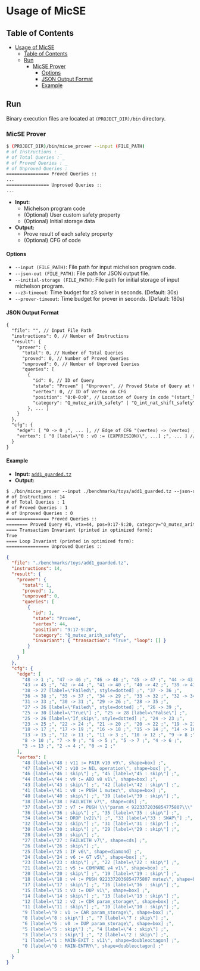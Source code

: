 # Usage of MicSE

## Table of Contents

- [Usage of MicSE](#usage-of-micse)
  - [Table of Contents](#table-of-contents)
  - [Run](#run)
    - [MicSE Prover](#micse-prover)
      - [Options](#options)
      - [JSON Output Format](#json-output-format)
      - [Example](#example)

## Run

Binary execution files are located at `(PROJECT_DIR)/bin` directory.

### MicSE Prover

```bash
$ (PROJECT_DIR)/bin/micse_prover --input (FILE_PATH)
# of Instructions : _
# of Total Queries : _ 
# of Proved Queries : _
# of Unproved Queries : _
================ Proved Queries ::
...
================ Unproved Queries ::
...
```

- **Input:**
  - Michelson program code
  - (Optional) User custom safety property
  - (Optional) Initial storage data
- **Output:**
  - Prove result of each safety property
  - (Optional) CFG of code

#### Options

- `--input (FILE_PATH)`: File path for input michelson program code.
- `--json-out (FILE_PATH)`: File path for JSON output file.
- `--initial-storage (FILE_PATH)`: File path for initial storage of input michelson program.
- `--z3-timeout`: Time budget for z3 solver in seconds. (Default: 30s)
- `--prover-timeout`: Time budget for prover in seconds. (Default: 180s)

#### JSON Output Format

```txt
{
  "file": "", // Input File Path
  "instructions": 0, // Number of Instructions
  "result": {
    "prover": {
      "total": 0, // Number of Total Queries
      "proved": 0, // Number of Proved Queries
      "unproved": 0, // Number of Unproved Queries
      "queries": [
        {
          "id": 0, // ID of Query
          "state": "Proven" | "Unproven", // Proved State of Query at the Result
          "vertex": 0, // ID of Vertex on CFG
          "position": "0:0-0:0", // Location of Query in code "(start_line):(start_column)-(end_line):(end_column)"
          "category": "Q_mutez_arith_safety" | "Q_int_nat_shift_safety" | "Q_assertion", // Property Category of Query
        }, ... ]
    }
  },
  "cfg": {
    "edge": [ "0 -> 0 ;", ... ], // Edge of CFG "(vertex) -> (vertex) ;"
    "vertex": [ "0 [label=\"0 : v0 := (EXPRRESION)\", ...] ;", ... ] // Vertex of CFG "(vertex) [label, shape, style]"
  }
}
```

#### Example

- **Input:** [`add1_guarded.tz`](../benchmarks/toys/add1_guarded.tz)
- **Output:**

```txt
$ ./bin/micse_prover --input ./benchmarks/toys/add1_guarded.tz --json-out add1_guarded.json
# of Instructions : 14
# of Total Queries : 1
# of Proved Queries : 1
# of Unproved Queries : 0
================ Proved Queries ::
======== Proved Query #1, vtx=44, pos=9:17-9:20, category="Q_mutez_arith_safety"
==== Transaction Invariant (printed in optimized form):
True
==== Loop Invariant (printed in optimized form):
================ Unproved Queries ::
```

```json
{
  "file": "./benchmarks/toys/add1_guarded.tz",
  "instructions": 14,
  "result": {
    "prover": {
      "total": 1,
      "proved": 1,
      "unproved": 0,
      "queries": [
        {
          "id": 1,
          "state": "Proven",
          "vertex": 44,
          "position": "9:17-9:20",
          "category": "Q_mutez_arith_safety",
          "invariant": { "transaction": "True", "loop": [] }
        }
      ]
    }
  },
  "cfg": {
    "edge": [
      "48 -> 1 ;", "47 -> 46 ;", "46 -> 48 ;", "45 -> 47 ;", "44 -> 43 ;",
      "43 -> 45 ;", "42 -> 44 ;", "41 -> 40 ;", "40 -> 42 ;", "39 -> 41 ;",
      "38 -> 27 [label=\"Failed\", style=dotted] ;", "37 -> 36 ;",
      "36 -> 38 ;", "35 -> 37 ;", "34 -> 29 ;", "33 -> 32 ;", "32 -> 34 ;",
      "31 -> 33 ;", "30 -> 31 ;", "29 -> 26 ;", "28 -> 35 ;",
      "27 -> 26 [label=\"Failed\", style=dotted] ;", "26 -> 39 ;",
      "25 -> 30 [label=\"True\"] ;", "25 -> 28 [label=\"False\"] ;",
      "25 -> 26 [label=\"If_skip\", style=dotted] ;", "24 -> 23 ;",
      "23 -> 25 ;", "22 -> 24 ;", "21 -> 20 ;", "20 -> 22 ;", "19 -> 21 ;",
      "18 -> 17 ;", "17 -> 19 ;", "16 -> 18 ;", "15 -> 14 ;", "14 -> 16 ;",
      "13 -> 15 ;", "12 -> 11 ;", "11 -> 3 ;", "10 -> 12 ;", "9 -> 8 ;",
      "8 -> 10 ;", "7 -> 9 ;", "6 -> 5 ;", "5 -> 7 ;", "4 -> 6 ;",
      "3 -> 13 ;", "2 -> 4 ;", "0 -> 2 ;"
    ],
    "vertex": [
      "48 [label=\"48 : v11 := PAIR v10 v9\", shape=box] ;",
      "47 [label=\"47 : v10 := NIL operation\", shape=box] ;",
      "46 [label=\"46 : skip\"] ;", "45 [label=\"45 : skip\"] ;",
      "44 [label=\"44 : v9 := ADD v8 v1\", shape=box] ;",
      "43 [label=\"43 : skip\"] ;", "42 [label=\"42 : skip\"] ;",
      "41 [label=\"41 : v8 := PUSH 1 mutez\", shape=box] ;",
      "40 [label=\"40 : skip\"] ;", "39 [label=\"39 : skip\"] ;",
      "38 [label=\"38 : FAILWITH v7\", shape=cds] ;",
      "37 [label=\"37 : v7 := PUSH \\\"param < 9223372036854775807\\\" string\", shape=box] ;",
      "36 [label=\"36 : skip\"] ;", "35 [label=\"35 : skip\"] ;",
      "34 [label=\"34 : DROP [v2]\"] ;", "33 [label=\"33 : SWAP\"] ;",
      "32 [label=\"32 : skip\"] ;", "31 [label=\"31 : skip\"] ;",
      "30 [label=\"30 : skip\"] ;", "29 [label=\"29 : skip\"] ;",
      "28 [label=\"28 : skip\"] ;",
      "27 [label=\"27 : FAILWITH v7\", shape=cds] ;",
      "26 [label=\"26 : skip\"] ;",
      "25 [label=\"25 : IF v6\", shape=diamond] ;",
      "24 [label=\"24 : v6 := GT v5\", shape=box] ;",
      "23 [label=\"23 : skip\"] ;", "22 [label=\"22 : skip\"] ;",
      "21 [label=\"21 : v5 := COMPARE v4 v1\", shape=box] ;",
      "20 [label=\"20 : skip\"] ;", "19 [label=\"19 : skip\"] ;",
      "18 [label=\"18 : v4 := PUSH 9223372036854775807 mutez\", shape=box] ;",
      "17 [label=\"17 : skip\"] ;", "16 [label=\"16 : skip\"] ;",
      "15 [label=\"15 : v3 := DUP v1\", shape=box] ;",
      "14 [label=\"14 : skip\"] ;", "13 [label=\"13 : skip\"] ;",
      "12 [label=\"12 : v2 := CDR param_storage\", shape=box] ;",
      "11 [label=\"11 : skip\"] ;", "10 [label=\"10 : skip\"] ;",
      "9 [label=\"9 : v1 := CAR param_storage\", shape=box] ;",
      "8 [label=\"8 : skip\"] ;", "7 [label=\"7 : skip\"] ;",
      "6 [label=\"6 : v0 := DUP param_storage\", shape=box] ;",
      "5 [label=\"5 : skip\"] ;", "4 [label=\"4 : skip\"] ;",
      "3 [label=\"3 : skip\"] ;", "2 [label=\"2 : skip\"] ;",
      "1 [label=\"1 : MAIN-EXIT : v11\", shape=doubleoctagon] ;",
      "0 [label=\"0 : MAIN-ENTRY\", shape=doubleoctagon] ;"
    ]
  }
}
```
